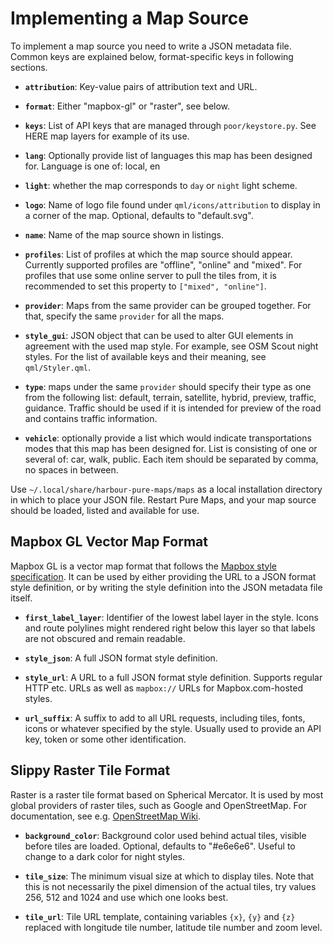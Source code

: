 Implementing a Map Source
=========================

To implement a map source you need to write a JSON metadata file. Common
keys are explained below, format-specific keys in following sections.

* **`attribution`**: Key-value pairs of attribution text and URL.

* **`format`**: Either "mapbox-gl" or "raster", see below.

* **`keys`**: List of API keys that are managed through
  `poor/keystore.py`. See HERE map layers for example of its use.
  
* **`lang`**: Optionally provide list of languages this map has been
  designed for. Language is one of: local, en
  
* **`light`**: whether the map corresponds to `day` or `night` light
  scheme.

* **`logo`**: Name of logo file found under `qml/icons/attribution` to
  display in a corner of the map. Optional, defaults to "default.svg".

* **`name`**: Name of the map source shown in listings.

* **`profiles`**: List of profiles at which the map source should
  appear. Currently supported profiles are "offline", "online" and
  "mixed". For profiles that use some online server to pull the tiles
  from, it is recommended to set this property to `["mixed", "online"]`.
  
* **`provider`**: Maps from the same provider can be grouped
  together. For that, specify the same `provider` for all the maps.

* **`style_gui`**: JSON object that can be used to alter GUI elements
 in agreement with the used map style. For example, see OSM Scout
 night styles. For the list of available keys and their meaning, see
 `qml/Styler.qml`.
 
* **`type`**: maps under the same `provider` should specify their type
  as one from the following list: default, terrain, satellite, hybrid,
  preview, traffic, guidance. Traffic should be used if it is intended for
  preview of the road and contains traffic information.
  
* **`vehicle`**: optionally provide a list which would indicate
  transportations modes that this map has been designed for. List is
  consisting of one or several of: car, walk, public. Each item should be 
  separated by comma, no spaces in between.

Use `~/.local/share/harbour-pure-maps/maps` as a local installation
directory in which to place your JSON file. Restart Pure Maps, and your
map source should be loaded, listed and available for use.

## Mapbox GL Vector Map Format

Mapbox GL is a vector map format that follows the [Mapbox style
specification][mapbox-style]. It can be used by either providing the URL
to a JSON format style definition, or by writing the style definition
into the JSON metadata file itself.

* **`first_label_layer`**: Identifier of the lowest label layer in the
  style. Icons and route polylines might rendered right below this layer
  so that labels are not obscured and remain readable.

* **`style_json`**: A full JSON format style definition.

* **`style_url`**: A URL to a full JSON format style definition.
  Supports regular HTTP etc. URLs as well as `mapbox://` URLs for
  Mapbox.com-hosted styles.

* **`url_suffix`**: A suffix to add to all URL requests, including
  tiles, fonts, icons or whatever specified by the style. Usually used
  to provide an API key, token or some other identification.

[mapbox-style]: https://www.mapbox.com/mapbox-gl-js/style-spec/

## Slippy Raster Tile Format

Raster is a raster tile format based on Spherical Mercator. It is used
by most global providers of raster tiles, such as Google and
OpenStreetMap. For documentation, see e.g. [OpenStreetMap Wiki][slippy].

* **`background_color`**: Background color used behind actual tiles,
  visible before tiles are loaded. Optional, defaults to "#e6e6e6".
  Useful to change to a dark color for night styles.

* **`tile_size`**: The minimum visual size at which to display tiles.
  Note that this is not necessarily the pixel dimension of the actual
  tiles, try values 256, 512 and 1024 and use which one looks best.

* **`tile_url`**: Tile URL template, containing variables `{x}`, `{y}`
  and `{z}` replaced with longitude tile number, latitude tile number
  and zoom level.

[slippy]: http://wiki.openstreetmap.org/wiki/Slippy_map_tilenames
